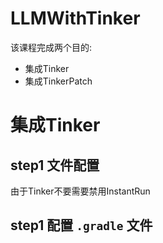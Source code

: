 LLMWithTinker
=============

该课程完成两个目的:
- 集成Tinker
- 集成TinkerPatch

# 集成Tinker  
## step1 文件配置  
由于Tinker不要需要禁用InstantRun
## step1 配置 `.gradle` 文件  



